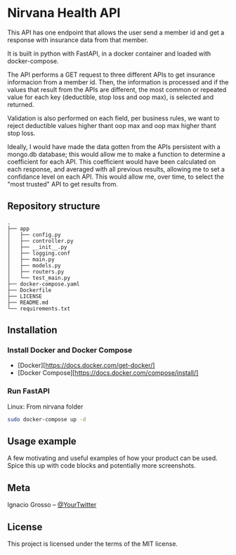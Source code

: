 # Nirvana Health API

This API has one endpoint that allows the user send a member id and get a response with insurance data from that member.

It is built in python with FastAPI, in a docker container and loaded with docker-compose.

The API performs a GET request to three different APIs to get insurance informacion from a member id. Then, the information is processed and if the values that result from the APIs are different, the most common or repeated value for each key (deductible, stop loss and oop max), is selected and returned.

Validation is also performed on each field, per business rules, we want to reject deductible values higher thant oop max and oop max higher thant stop loss.

Ideally, I would have made the data gotten from the APIs persistent with a mongo.db database; this would allow me to make a function to determine a coefficient for each API. This coefficient would have been calculated on each response, and averaged with all previous results, allowing me to set a confidance level on each API. This would allow me, over time, to select the "most trusted" API to get results from.

## Repository structure

```
.
├── app
│   ├── config.py
│   ├── controller.py
│   ├── __init__.py
│   ├── logging.conf
│   ├── main.py
│   ├── models.py
│   ├── routers.py
│   └── test_main.py
├── docker-compose.yaml
├── Dockerfile
├── LICENSE
├── README.md
└── requirements.txt
```

## Installation
### Install Docker and Docker Compose

* [Docker][https://docs.docker.com/get-docker/]
* [Docker Compose][https://docs.docker.com/compose/install/]

### Run FastAPI

Linux: From nirvana folder

```sh
sudo docker-compose up -d
```

## Usage example

A few motivating and useful examples of how your product can be used. Spice this up with code blocks and potentially more screenshots.

## Meta

Ignacio Grosso – [@YourTwitter](https://twitter.com/dbader_org)

## License

This project is licensed under the terms of the MIT license.
